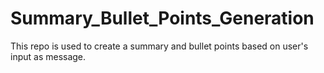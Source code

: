 # Summary_Bullet_Points_Generation
This repo is used to create a summary and bullet points based on user's input as message. 
